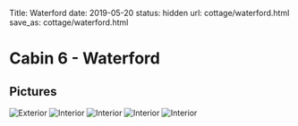 Title: Waterford
date: 2019-05-20
status: hidden
url: cottage/waterford.html
save_as: cottage/waterford.html

Cabin 6 - Waterford
======

Pictures
-----

![Exterior]({static}/images/waterford/1.JPG)
![Interior]({static}/images/waterford/2.JPG)
![Interior]({static}/images/waterford/3.JPG)
![Interior]({static}/images/waterford/4.JPG)
![Interior]({static}/images/waterford/5.JPG)
